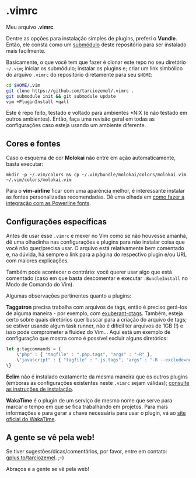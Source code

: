 .vimrc
======

Meu arquivo **.vimrc**. 

Dentre as opções para instalação simples de plugins, preferi o **Vundle**. Então, 
ele consta como um 
[submódulo](http://git-scm.com/book/pt-br/Ferramentas-do-Git-Subm%C3%B3dulos) 
deste repositório para ser instalado mais facilmente.

Basicamente, o que você tem que fazer é clonar este repo no seu diretório 
`~/.vim`; iniciar os submódulo; instalar os plugins e; criar um link simbólico 
do arquivo `.vimrc` do repositório diretamente para seu `$HOME`:

``` bash
cd $HOME/.vim
git clone https://github.com/tarciozemel/.vimrc .
git submodule init && git submodule update
vim +PluginInstall +qall
```

Este é repo feito, testado e voltado para ambientes \*NIX (e não testado em 
outros ambientes). Então, faça uma revisão geral em todas as configurações caso 
esteja usando um ambiente diferente.

## Cores e fontes

Caso o esquema de cor **Molokai** não entre em ação automaticamente, basta 
executar:

`mkdir -p ~/.vim/colors && cp ~/.vim/bundle/molokai/colors/molokai.vim ~/.vim/colors/molokai.vim`

Para o **vim-airline** ficar com uma aparência melhor, é interessante instalar as 
fontes personalizadas recomendadas. Dê uma olhada 
em [como fazer a integração com as Powerline fonts](https://github.com/bling/vim-airline#integrating-with-powerline-fonts).

## Configurações específicas

Antes de usar esse `.vimrc` e mexer no Vim como se não houvesse amanhã, dê uma 
olhadinha nas configurações e plugins para não instalar coisa que você não 
quer/precisa usar. O arquivo está relativamente bem comentado e, na dúvida, há 
sempre o link para a página do respectivo plugin e/ou URL com maiores explicações.

Também pode acontecer o contrário: você querer usar algo que está comentado (caso 
em que basta descomentar e executar `:BundleInstall` no Modo de Comando do Vim).

Algumas observações pertinentes quanto a plugins:

**Taggatron** precisa trabalha com arquivos de tags, então é preciso gerá-los de 
alguma maneira - por exemplo, com [exuberant-ctags](http://ctags.sourceforge.net/). 
Também, esteja certo sobre quais diretórios quer buscar para a criação do arquivo 
de tags; se estiver usando algum task runner, não é difícil ter arquivos de 1GB (!) e 
isso pode comprometer a fluidez do Vim... Aqui está um exemplo de configuração 
que mostra como é possível excluir alguns diretórios:

```javascript
let g:tagcommands = {
    \"php" : { "tagfile" : ".php.tags", "args" : "-R" },
    \"javascript" : { "tagfile" : ".js.tags", "args" : "-R --exclude=node_modules" }
\}
```

**Eclim** não é instalado exatamente da mesma maneira que os outros plugins 
(emboras as configurações existentes neste `.vimrc` sejam válidas); [consulte as 
instruções de instalação](http://eclim.org/install.html).

**WakaTime** é o plugin de um serviço de mesmo nome que serve para marcar o tempo 
em que se fica trabalhando em projetos. Para mais informações e para gerar a chave 
necessária para usar o plugin, vá ao [site oficial do WakaTime](https://wakatime.com/).

## A gente se vê pela web!

Se tiver sugestões/dicas/comentários, por favor, entre em contato: [gplus.to/tarciozemel](http://gplus.to/tarciozemel). ;-)

Abraços e a gente se vê pela web!
